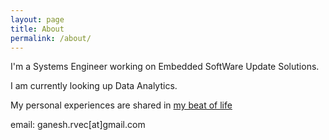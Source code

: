 ```yaml
---
layout: page
title: About
permalink: /about/
---
```


I'm a Systems Engineer working on Embedded SoftWare Update Solutions.

I am currently looking up Data Analytics.

My personal experiences are shared in [my beat of life](https://ganesh737.github.io/my-beat-of-life/)

email: ganesh.rvec[at]gmail.com
